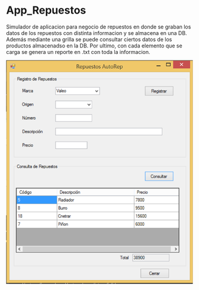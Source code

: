 # App_Repuestos

Simulador de aplicacion para negocio de repuestos en donde se graban los datos de los repuestos con distinta informacion y se almacena en una DB.
Además mediante una grilla se puede consultar ciertos datos de los productos almacenadso en la DB. Por ultimo, con cada elemento que se carga se genera un
reporte en .txt con toda la informacion.

![Image text](https://github.com/lautaroGozalvezGaray/App_Repuestos/blob/main/Captura.PNG)
